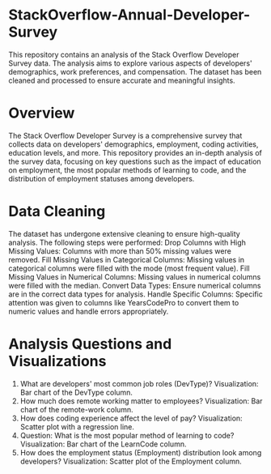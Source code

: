 # StackOverflow-Annual-Developer-Survey
This repository contains an analysis of the Stack Overflow Developer Survey data. The analysis aims to explore various aspects of developers' demographics, work preferences, and compensation. The dataset has been cleaned and processed to ensure accurate and meaningful insights.

# Overview
The Stack Overflow Developer Survey is a comprehensive survey that collects data on developers' demographics, employment, coding activities, education levels, and more. This repository provides an in-depth analysis of the survey data, focusing on key questions such as the impact of education on employment, the most popular methods of learning to code, and the distribution of employment statuses among developers.

# Data Cleaning
The dataset has undergone extensive cleaning to ensure high-quality analysis. The following steps were performed:
Drop Columns with High Missing Values: Columns with more than 50% missing values were removed.
Fill Missing Values in Categorical Columns: Missing values in categorical columns were filled with the mode (most frequent value).
Fill Missing Values in Numerical Columns: Missing values in numerical columns were filled with the median.
Convert Data Types: Ensure numerical columns are in the correct data types for analysis.
Handle Specific Columns: Specific attention was given to columns like YearsCodePro to convert them to numeric values and handle errors appropriately.

# Analysis Questions and Visualizations
1. What are developers' most common job roles (DevType)?
   Visualization: Bar chart of the DevType column.
2. How much does remote working matter to employees?
   Visualization: Bar chart of the remote-work column.
3. How does coding experience affect the level of pay?
   Visualization: Scatter plot with a regression line.
4. Question: What is the most popular method of learning to code?
   Visualization: Bar chart of the LearnCode column.
5. How does the employment status (Employment) distribution look among developers?
   Visualization: Scatter plot of the Employment column.
